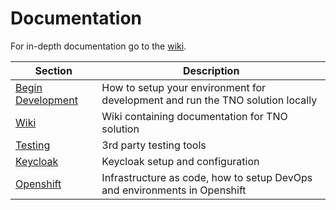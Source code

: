# Documentation

For in-depth documentation go to the [wiki](https://github.com/bcgov/tno/wiki).

| Section                                   | Description                                                                    |
| ----------------------------------------- | ------------------------------------------------------------------------------ |
| [Begin Development](./DEVELOPMENT.md)     | How to setup your environment for development and run the TNO solution locally |
| [Wiki](https://github.com/bcgov/tno/wiki) | Wiki containing documentation for TNO solution                                 |
| [Testing](../test/README.md)              | 3rd party testing tools                                                        |
| [Keycloak](../auth/keycloak/README.md)    | Keycloak setup and configuration                                               |
| [Openshift](../openshift/README.md)       | Infrastructure as code, how to setup DevOps and environments in Openshift      |
